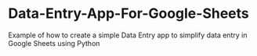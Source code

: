 # Data-Entry-App-For-Google-Sheets
Example of how to create a simple Data Entry app to simplify data entry in Google Sheets using Python
